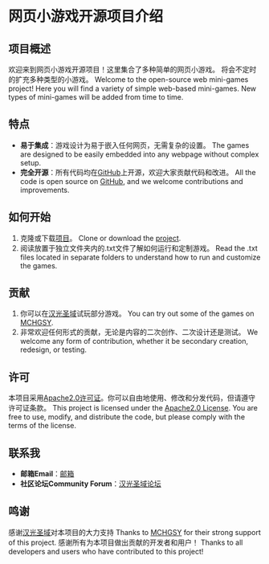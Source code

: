 # 网页小游戏开源项目介绍

## 项目概述
欢迎来到网页小游戏开源项目！这里集合了多种简单的网页小游戏。
将会不定时的扩充多种类型的小游戏。
Welcome to the open-source web mini-games project! Here you will find a variety of simple web-based mini-games.
New types of mini-games will be added from time to time.

## 特点
- **易于集成**：游戏设计为易于嵌入任何网页，无需复杂的设置。
  The games are designed to be easily embedded into any webpage without complex setup.
- **完全开源**：所有代码均在[GitHub](https://github.com/ElriraXX/Web_Games)上开源，欢迎大家贡献代码和改进。
  All the code is open source on [GitHub](https://github.com/ElriraXX/Web_Games), and we welcome contributions and improvements.


## 如何开始
1. 克隆或下载[项目](https://github.com/ElriraXX/Web_Games)。
   Clone or download the [project](https://github.com/ElriraXX/Web_Games).
2. 阅读放置于独立文件夹内的.txt文件了解如何运行和定制游戏。
   Read the .txt files located in separate folders to understand how to run and customize the games.

## 贡献
1. 你可以在[汉光圣域](https://www.mchgsy.top/)试玩部分游戏。
   You can try out some of the games on [MCHGSY](https://www.mchgsy.top/).
2. 非常欢迎任何形式的贡献，无论是内容的二次创作、二次设计还是测试。
   We welcome any form of contribution, whether it be secondary creation, redesign, or testing.

## 许可
本项目采用[Apache2.0许可证](https://github.com/ElriraXX/Web_Games/blob/master/LICENSE)。你可以自由地使用、修改和分发代码，但请遵守许可证条款。
This project is licensed under the [Apache2.0 License](https://github.com/ElriraXX/Web_Games/blob/master/LICENSE). 
You are free to use, modify, and distribute the code, but please comply with the terms of the license.

## 联系我
- **邮箱Email**：[邮箱](kaztso@qq.com)
- **社区论坛Community Forum**：[汉光圣域论坛](https://blog.mchgsy.top/)

## 鸣谢
感谢[汉光圣域](https://www.mchgsy.top/)对本项目的大力支持
Thanks to [MCHGSY](https://www.mchgsy.top/) for their strong support of this project.
感谢所有为本项目做出贡献的开发者和用户！
Thanks to all developers and users who have contributed to this project!

